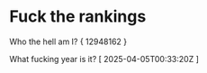 # Fuck the rankings

Who the hell am I?
{ 12948162 }

What fucking year is it?
[ 2025-04-05T00:33:20Z ]
